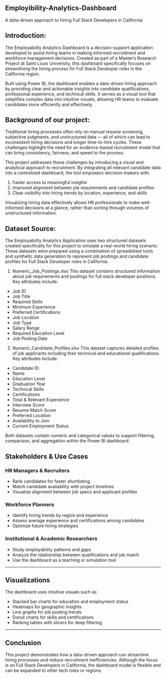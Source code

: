 ## Employibility-Analytics-Dashboard
A data-driven approach to hiring Full Stack Developers in California

## Introduction:

The Employability Analytics Dashboard is a decision-support application developed to assist hiring teams in making informed recruitment and workforce management decisions. Created as part of a Master’s Research Project at Saint Louis University, this dashboard specifically focuses on streamlining the hiring process for Full Stack Developer roles in the California region.

Built using Power BI, the dashboard enables a data-driven hiring approach by providing clear and actionable insights into candidate qualifications, professional experience, and technical skills. It serves as a visual tool that simplifies complex data into intuitive visuals, allowing HR teams to evaluate candidates more efficiently and effectively.

## Background of our project:

Traditional hiring processes often rely on manual resume screening, subjective judgments, and unstructured data — all of which can lead to inconsistent hiring decisions and longer time-to-hire cycles. These challenges highlight the need for an evidence-based recruitment model that can bring consistency, fairness, and speed to the process.

This project addresses those challenges by introducing a visual and analytical approach to recruitment. By integrating all relevant candidate data into a centralized dashboard, the tool empowers decision-makers with:
1. Faster access to meaningful insights  
2. Improved alignment between job requirements and candidate profiles  
3. Clear visibility into hiring trends by location, experience, and skills

Visualizing hiring data effectively allows HR professionals to make well-informed decisions at a glance, rather than sorting through volumes of unstructured information.

## Dataset Source:

The Employability Analytics Application uses two structured datasets created specifically for this project to simulate a real-world hiring scenario. These datasets were prepared using a combination of spreadsheet tools and synthetic data generation to represent job postings and candidate profiles for Full Stack Developer roles in California.

1. Numeric_Job_Postings.xlsx
This dataset contains structured information about job requirements and postings for full stack developer positions.  
Key attributes include:
- Job ID  
- Job Title  
- Required Skills  
- Minimum Experience  
- Preferred Certifications  
- Job Location  
- Job Type  
- Salary Range  
- Required Education Level  
- Job Posting Date  

2. Numeric_Candidate_Profiles.xlsx
This dataset captures detailed profiles of job applicants including their technical and educational qualifications.  
Key attributes include:
- Candidate ID  
- Name  
- Education Level  
- Graduation Year  
- Technical Skills  
- Certifications  
- Total & Relevant Experience  
- Interview Score  
- Resume Match Score  
- Preferred Location  
- Availability to Join  
- Current Employment Status  

Both datasets contain numeric and categorical values to support filtering, comparison, and aggregation within the Power BI dashboard.

## Stakeholders & Use Cases  

### HR Managers & Recruiters  
- Rank candidates for faster shortlisting  
- Match candidate availability with project timelines  
- Visualize alignment between job specs and applicant profiles  

### Workforce Planners  
- Identify hiring trends by region and experience  
- Assess average experience and certifications among candidates  
- Optimize future hiring strategies  

### Institutional & Academic Researchers  
- Study employability patterns and gaps  
- Analyze the relationship between qualifications and job match  
- Use the dashboard as a teaching or simulation tool  

---

## Visualizations  
The dashboard uses intuitive visuals such as:  
- Stacked bar charts for education and employment status  
- Heatmaps for geographic insights  
- Line graphs for job posting trends  
- Donut charts for skills and certifications  
- Ranking tables with slicers for deep filtering  

---

## Conclusion  
This project demonstrates how a data-driven approach can streamline hiring processes and reduce recruitment inefficiencies. Although the focus is on Full Stack Developers in California, the dashboard model is flexible and can be expanded to other tech roles or regions.



